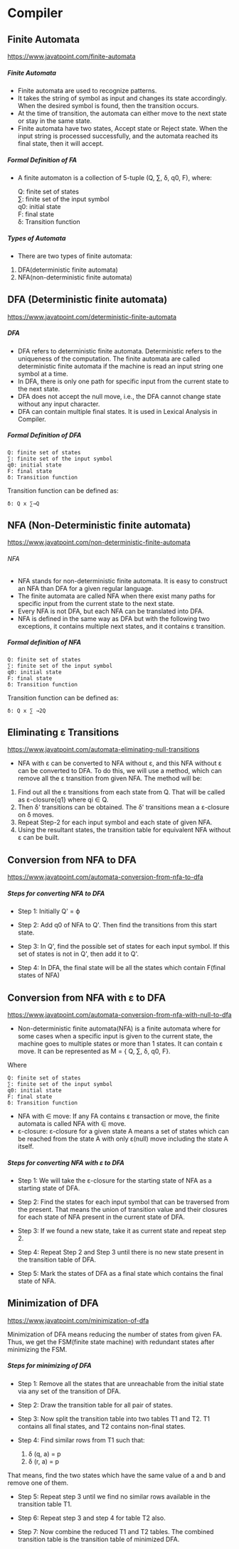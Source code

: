 # Compiler

## Finite Automata

https://www.javatpoint.com/finite-automata

##### Finite Automata
- Finite automata are used to recognize patterns.
- It takes the string of symbol as input and changes its state accordingly. When the desired symbol is found, then the transition occurs.
- At the time of transition, the automata can either move to the next state or stay in the same state.
- Finite automata have two states, Accept state or Reject state. When the input string is processed successfully, and the automata reached its final state, then it will accept.

##### Formal Definition of FA
- A finite automaton is a collection of 5-tuple (Q, ∑, δ, q0, F), where:

    Q: finite set of states  
    ∑: finite set of the input symbol  
    q0: initial state   
    F: final state  
    δ: Transition function  

##### Types of Automata
- There are two types of finite automata:
1. DFA(deterministic finite automata)
2. NFA(non-deterministic finite automata)

## DFA (Deterministic finite automata)

https://www.javatpoint.com/deterministic-finite-automata

##### DFA
- DFA refers to deterministic finite automata. Deterministic refers to the uniqueness of the computation. The finite automata are called deterministic finite automata if the machine is read an input string one symbol at a time.
- In DFA, there is only one path for specific input from the current state to the next state.
- DFA does not accept the null move, i.e., the DFA cannot change state without any input character.
- DFA can contain multiple final states. It is used in Lexical Analysis in Compiler.

##### Formal Definition of DFA
    Q: finite set of states  
    ∑: finite set of the input symbol  
    q0: initial state   
    F: final state  
    δ: Transition function
    
Transition function can be defined as:

    δ: Q x ∑→Q  
    
## NFA (Non-Deterministic finite automata)

https://www.javatpoint.com/non-deterministic-finite-automata

###### NFA
- NFA stands for non-deterministic finite automata. It is easy to construct an NFA than DFA for a given regular language.
- The finite automata are called NFA when there exist many paths for specific input from the current state to the next state.
- Every NFA is not DFA, but each NFA can be translated into DFA.
- NFA is defined in the same way as DFA but with the following two exceptions, it contains multiple next states, and it contains ε transition.

##### Formal definition of NFA
    Q: finite set of states  
    ∑: finite set of the input symbol  
    q0: initial state   
    F: final state  
    δ: Transition function  
    
Transition function can be defined as:

    δ: Q x ∑ →2Q
    
## Eliminating ε Transitions

https://www.javatpoint.com/automata-eliminating-null-transitions

- NFA with ε can be converted to NFA without ε, and this NFA without ε can be converted to DFA. To do this, we will use a method, which can remove all the ε transition from given NFA. The method will be:

1. Find out all the ε transitions from each state from Q. That will be called as ε-closure{q1} where qi ∈ Q.
2. Then δ' transitions can be obtained. The δ' transitions mean a ε-closure on δ moves.
3. Repeat Step-2 for each input symbol and each state of given NFA.
4. Using the resultant states, the transition table for equivalent NFA without ε can be built.

## Conversion from NFA to DFA

https://www.javatpoint.com/automata-conversion-from-nfa-to-dfa

##### Steps for converting NFA to DFA
- Step 1: Initially Q' = ϕ

- Step 2: Add q0 of NFA to Q'. Then find the transitions from this start state.

- Step 3: In Q', find the possible set of states for each input symbol. If this set of states is not in Q', then add it to Q'.

- Step 4: In DFA, the final state will be all the states which contain F(final states of NFA)

## Conversion from NFA with ε to DFA

https://www.javatpoint.com/automata-conversion-from-nfa-with-null-to-dfa

- Non-deterministic finite automata(NFA) is a finite automata where for some cases when a specific input is given to the current state, the machine goes to multiple states or more than 1 states. It can contain ε move. It can be represented as M = { Q, ∑, δ, q0, F}.

Where

    Q: finite set of states  
    ∑: finite set of the input symbol  
    q0: initial state   
    F: final state  
    δ: Transition function  
    
- NFA with ∈ move: If any FA contains ε transaction or move, the finite automata is called NFA with ∈ move.
- ε-closure: ε-closure for a given state A means a set of states which can be reached from the state A with only ε(null) move including the state A itself.

##### Steps for converting NFA with ε to DFA
- Step 1: We will take the ε-closure for the starting state of NFA as a starting state of DFA.

- Step 2: Find the states for each input symbol that can be traversed from the present. That means the union of transition value and their closures for each state of NFA present in the current state of DFA.

- Step 3: If we found a new state, take it as current state and repeat step 2.

- Step 4: Repeat Step 2 and Step 3 until there is no new state present in the transition table of DFA.

- Step 5: Mark the states of DFA as a final state which contains the final state of NFA.

## Minimization of DFA

https://www.javatpoint.com/minimization-of-dfa

Minimization of DFA means reducing the number of states from given FA. Thus, we get the FSM(finite state machine) with redundant states after minimizing the FSM.

##### Steps for minimizing of DFA
- Step 1: Remove all the states that are unreachable from the initial state via any set of the transition of DFA.

- Step 2: Draw the transition table for all pair of states.

- Step 3: Now split the transition table into two tables T1 and T2. T1 contains all final states, and T2 contains non-final states.

- Step 4: Find similar rows from T1 such that:

    1. δ (q, a) = p  
    2. δ (r, a) = p  
    
That means, find the two states which have the same value of a and b and remove one of them.
    
- Step 5: Repeat step 3 until we find no similar rows available in the transition table T1.

- Step 6: Repeat step 3 and step 4 for table T2 also.

- Step 7: Now combine the reduced T1 and T2 tables. The combined transition table is the transition table of minimized DFA.



    
    